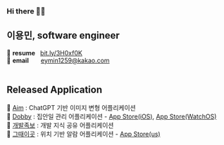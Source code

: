 ### Hi there 🙋‍♂️
## 이용민, software engineer 


:star2: **resume** &nbsp;&nbsp;[bit.ly/3H0xf0K](https://bit.ly/3H0xf0K)  
:star2: **email**  &nbsp;&nbsp;&nbsp;&nbsp;&nbsp; eymin1259@kakao.com 
<br/>
<br/>
<!--
:star2: **blog**&nbsp;&nbsp;&nbsp;&nbsp;&nbsp;&nbsp;&nbsp;&nbsp;&nbsp;[yongminlee26.tistory.com](https://yongminlee26.tistory.com/)
-->


## Released Application
:star2: [Aim](https://github.com/eymin1259/pAInter-RN) : ChatGPT 기반 이미지 변형 어플리케이션 <br/>
:star2: [Dobby](https://github.com/eymin1259/Dobby-iOS) : 집안일 관리 어플리케이션 - [App Store(iOS)](https://apps.apple.com/kr/app/id1658783993), [App Store(WatchOS)](https://apps.apple.com/kr/app/id1658783993?platform=appleWatch) <br/>
:star2: [개발족보](https://github.com/eymin1259/DevSheet) : 개발 지식 공유 어플리케이션 <br/>
:star2: [그때이곳](https://github.com/eymin1259/atThatTimeHere) : 위치 기반 알람 어플리케이션 - [App Store(us)](https://apps.apple.com/us/app/id1585791289) <br/>




<!--
**eymin1259/eymin1259** is a ✨ _special_ ✨ repository because its `README.md` (this file) appears on your GitHub profile.

Here are some ideas to get you started:

- 🔭 I’m currently working on ...
- 🌱 I’m currently learning ...
- 👯 I’m looking to collaborate on ...
- 🤔 I’m looking for help with ...
- 💬 Ask me about ...
- 📫 How to reach me: ...
- 😄 Pronouns: ...
- ⚡ Fun fact: ...
-->
